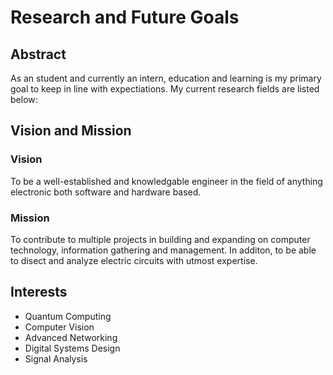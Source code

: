 # Research and Future Goals

## Abstract

As an student and currently an intern, education and learning is my primary goal to keep in line with expectiations. My current research fields are listed below:

## Vision and Mission

### Vision
To be a well-established and knowledgable engineer in the field of anything electronic both software and hardware based.

### Mission

To contribute to multiple projects in building and expanding on computer technology, information gathering and management. In additon, to be able to disect and analyze electric circuits with utmost expertise.

## Interests

- Quantum Computing
- Computer Vision
- Advanced Networking
- Digital Systems Design
- Signal Analysis